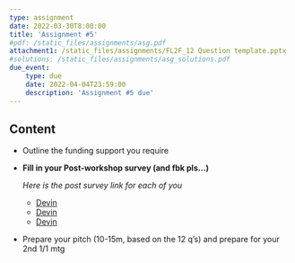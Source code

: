 ```yaml
---
type: assignment
date: 2022-03-30T8:00:00
title: 'Assignment #5'
#pdf: /static_files/assignments/asg.pdf
attachment1: /static_files/assignments/FL2F_12 Question template.pptx
#solutions: /static_files/assignments/asg_solutions.pdf
due_event: 
    type: due
    date: 2022-04-04T23:59:00
    description: 'Assignment #5 due'
---
```

## Content
- Outline the funding support you require
- **Fill in your Post-workshop survey (and fbk pls…)**

  *Here is the post survey link for each of you*
  
  * [Devin](https://arxiv.org/pdf/2107.02299.pdf)
  * [Devin](https://arxiv.org/pdf/2107.02299.pdf)
  * [Devin](https://arxiv.org/pdf/2107.02299.pdf)
  
- Prepare your pitch (10-15m, based on the 12 q’s) and prepare for your 2nd 1/1 mtg



